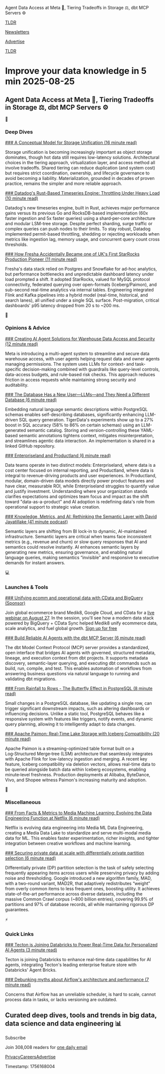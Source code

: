 Agent Data Access at Meta 🤖, Tiering Tradeoffs in Storage ⚖️, dbt MCP Servers ⚙️

[TLDR](/)

[Newsletters](/newsletters)

[Advertise](https://advertise.tldr.tech/)

[TLDR](/)

# Improve your data knowledge in 5 min 2025-08-25

## Agent Data Access at Meta 🤖, Tiering Tradeoffs in Storage ⚖️, dbt MCP Servers ⚙️

📱

### Deep Dives

[### A Conceptual Model for Storage Unification (16 minute read)](https://jack-vanlightly.com/blog/2025/8/21/a-conceptual-model-for-storage-unification?utm_source=tldrdata)

Storage unification is becoming increasingly important as object storage dominates, though hot data still requires low-latency solutions. Architectural choices in the tiering approach, virtualization layer, and access method all involve tradeoffs. Shared tiering can reduce duplication (and system cost) but requires strict coordination, ownership, and lifecycle governance to avoid becoming a liability. Materialization, grounded in decades of proven practice, remains the simpler and more reliable approach.

[### Datadog's Rust-Based Timeseries Engine: Throttling Under Heavy Load (10 minute read)](https://www.datadoghq.com/blog/engineering/rust-timeseries-engine/#throttling-under-heavy-load?utm_source=tldrdata)

Datadog's new timeseries engine, built in Rust, achieves major performance gains versus its previous Go and RocksDB-based implementation (60x faster ingestion and 5x faster queries) using a shard‑per‑core architecture and modular LSM-tree storage. Despite perfect sharding, surge traffic or complex queries can push nodes to their limits. To stay robust, Datadog implemented permit-based throttling, shedding or rejecting workloads when metrics like ingestion lag, memory usage, and concurrent query count cross thresholds.

[### How Fresha Accidentally Became one of UK's First StarRocks Production Pioneer (11 minute read)](https://medium.com/fresha-data-engineering/how-we-accidentally-became-one-of-uks-first-starrocks-production-pioneers-7db249f10010?utm_source=tldrdata)

Fresha's data stack relied on Postgres and Snowflake for ad-hoc analytics, but performance bottlenecks and unpredictable dashboard latency under load prompted a shift. It adopted StarRocks, valued for MySQL protocol connectivity, federated querying over open-formats (Iceberg/Paimon), and sub-second real-time analytics via internal tables. Engineering integrated Flink and Kafka pipelines into a hybrid model (real-time, historical, and search lanes), all unified under a single SQL surface. Post-migration, critical dashboards' p95 latency dropped from 20 s to ~200 ms.

🚀

### Opinions & Advice

[### Creating AI Agent Solutions for Warehouse Data Access and Security (12 minute read)](https://engineering.fb.com/2025/08/13/data-infrastructure/agentic-solution-for-warehouse-data-access/?utm_source=tldrdata)

Meta is introducing a multi-agent system to streamline and secure data warehouse access, with user agents helping request data and owner agents managing permissions. The system uses LLMs for context- and task-specific decision-making combined with guardrails like query-level controls, data-access budgets, and rule-based risk checks. This approach reduces friction in access requests while maintaining strong security and auditability.

[### The Database Has a New User—LLMs—and They Need a Different Database (6 minute read)](https://www.tigerdata.com/blog/the-database-new-user-llms-need-a-different-database?utm_source=tldrdata)

Embedding natural language semantic descriptions within PostgreSQL schemas enables self-describing databases, significantly enhancing LLM-driven SQL query generation. TigerData's experiments show up to a 27% boost in SQL accuracy (58% to 86% on certain schemas) using an LLM-generated semantic catalog. Storing and version-controlling these YAML-based semantic annotations tightens context, mitigates misinterpretation, and streamlines agentic data interaction. An implementation is shared in a linked GitHub repository.

[### Enterpriseland and Productland (6 minute read)](https://practicaldatamodeling.substack.com/p/enterpriseland-and-productland?utm_source=tldrdata)

Data teams operate in two distinct models: Enterpriseland, where data is a cost center focused on internal reporting, and Productland, where data is integral to revenue-driving products and user experiences. In Productland, modular, domain-driven data models directly power product features and have clear, measurable ROI, while Enterpriseland struggles to quantify value and justify investment. Understanding where your organization stands clarifies expectations and optimizes team focus and impact as the shift toward "data-as-a-product" and AI adoption is redefining data's role from operational support to strategic value creation.

[### Knowledge, Metrics, and AI: Rethinking the Semantic Layer with David Jayatillake (41 minute podcast)](https://www.dataengineeringweekly.com/p/knowledge-metrics-and-ai-rethinking?utm_source=tldrdata)

Semantic layers are shifting from BI lock-in to dynamic, AI-maintained infrastructure. Semantic layers are critical when teams face inconsistent metrics (e.g., revenue and churn) or slow query responses that AI and semantics could resolve instantly. AI enhances semantic layers by generating new metrics, ensuring governance, and enabling natural language queries, making semantics “invisible” and responsive to executive demands for instant answers.

💻

### Launches & Tools

[### Unifying ecomm and operational data with CData and BigQuery (Sponsor)](https://www.cdata.com/resources/inside-medik8s-data-driven-makeover-with-cdata-and-bigquery/?utm_source=tldr&amp;utm_medium=&amp;utm_campaign=25Q3_Sync_Google_Medik9)

Join global ecommerce brand Medik8, Google Cloud, and CData for a [live webinar on August 27](https://www.cdata.com/resources/inside-medik8s-data-driven-makeover-with-cdata-and-bigquery/?utm_source=tldr&utm_medium=&utm_campaign=25Q3_Sync_Google_Medik9). In the session, you'll see how a modern data stack powered by BigQuery + CData Sync helped Medik8 unify ecommerce data, scale analytics, and fuel global growth. [Sign up for free](https://www.cdata.com/resources/inside-medik8s-data-driven-makeover-with-cdata-and-bigquery/?utm_source=tldr&utm_medium=&utm_campaign=25Q3_Sync_Google_Medik9)

[### Build Reliable AI Agents with the dbt MCP Server (6 minute read)](https://www.getdbt.com/blog/build-reliable-ai-agents-with-the-dbt-mcp-server?utm_source=tldrdata)

The dbt Model Context Protocol (MCP) server provides a standardized, open interface that bridges AI agents with governed, structured metadata, lineage, and execution context from dbt projects. It supports metadata discovery, semantic-layer querying, and executing dbt commands such as build, run, compile, and test. This enables automation of workflows from answering business questions via natural language to running and validating dbt migrations.

[### From Rainfall to Rows - The Butterfly Effect in PostgreSQL (8 minute read)](https://www.cybertec-postgresql.com/en/from-rainfall-to-rows-the-butterfly-effect-in-postgresql/?utm_source=tldrdata)

Small changes in a PostgreSQL database, like updating a single row, can trigger significant downstream impacts, such as altering dashboards or influencing decisions. Unlike a static tool, PostgreSQL behaves like a responsive system with features like triggers, notify events, and dynamic query planning, allowing it to intelligently adapt to data changes.

[### Apache Paimon: Real-Time Lake Storage with Iceberg Compatibility (20 minute read)](https://www.alibabacloud.com/blog/apache-paimon-real-time-lake-storage-with-iceberg-compatibility-2025_602485?utm_source=tldrdata)

Apache Paimon is a streaming-optimized table format built on a Log‑Structured Merge‑tree (LSM) architecture that seamlessly integrates with Apache Flink for low-latency ingestion and merging. A recent key feature, Iceberg compatibility via deletion vectors, allows real-time data to be queried alongside batch data within Iceberg ecosystems, enabling minute‑level freshness. Production deployments at Alibaba, ByteDance, Vivo, and Shopee witness Paimon's increasing maturity and adoption.

🎁

### Miscellaneous

[### From Facts & Metrics to Media Machine Learning: Evolving the Data Engineering Function at Netflix (6 minute read)](https://netflixtechblog.com/from-facts-metrics-to-media-machine-learning-evolving-the-data-engineering-function-at-netflix-6dcc91058d8d?utm_source=tldrdata)

Netflix is evolving data engineering into Media ML Data Engineering, creating a Media Data Lake to standardize and serve multi-modal media data for ML. This enables faster experimentation, richer insights, and tighter integration between creative workflows and machine learning.

[### Securing private data at scale with differentially private partition selection (6 minute read)](https://research.google/blog/securing-private-data-at-scale-with-differentially-private-partition-selection/?utm_source=tldrdata)

Differentially private (DP) partition selection is the task of safely selecting frequently appearing items across users while preserving privacy by adding noise and thresholding. Google introduced a new algorithm family, MAD, with a two-round variant, MAD2R, that adaptively redistributes “weight” from overly common items to less frequent ones, boosting utility. It achieves state-of-the-art performance across diverse datasets, including the massive Common Crawl corpus (~800 billion entries), covering 99.9% of partitions and 97% of database records, all while maintaining rigorous DP guarantees.

⚡️

### Quick Links

[### Tecton is Joining Databricks to Power Real-Time Data for Personalized AI Agents (3 minute read)](https://www.databricks.com/blog/tecton-joining-databricks-power-real-time-data-personalized-ai-agents?utm_source=tldrdata)

Tecton is joining Databricks to enhance real-time data capabilities for AI agents, integrating Tecton's leading enterprise feature store with Databricks' Agent Bricks.

[### Debunking myths about Airflow's architecture and performance (7 minute read)](https://www.astronomer.io/blog/debunking-myths-about-airflows-architecture-and-performance/?utm_source=tldrdata)

Concerns that Airflow has an unreliable scheduler, is hard to scale, cannot process data in tasks, or lacks versioning are outdated.

## Curated deep dives, tools and trends in big data, data science and data engineering 📊

Subscribe

Join 308,008 readers for [one daily email](/api/latest/data)

[Privacy](/privacy)[Careers](https://jobs.ashbyhq.com/tldr.tech)[Advertise](/data/advertise)

Timestamp: 1756168004
